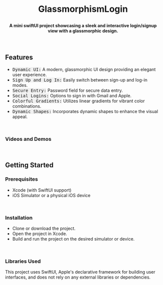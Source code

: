 # <p align="center"><b>GlassmorphismLogin</b></p>


#### <p align="center"> A mini swiftUI project showcasing a sleek and interactive login/signup view with a glassmorphic design.
</p>

<br>

## **Features**
- <kbd style="background-color: #f0f0f0">Dynamic UI:</kbd> A modern, glassmorphic UI design providing an elegant user experience.
- <kbd style="background-color: #f0f0f0">Sign Up and Log In:</kbd> Easily switch between sign-up and log-in modes.
- <kbd style="background-color: #f0f0f0">Secure Entry:</kbd> Password field for secure data entry.
- <kbd style="background-color: #f0f0f0">Social Logins:</kbd> Options to sign in with Gmail and Apple.
- <kbd style="background-color: #f0f0f0">Colorful Gradients:</kbd> Utilizes linear gradients for vibrant color combinations.
- <kbd style="background-color: #f0f0f0">Dynamic Shapes:</kbd> Incorporates dynamic shapes to enhance the visual appeal.

<br>

### **Videos and Demos**



<br>

## **Getting Started**

### **Prerequisites**
- Xcode (with SwiftUI support)
- iOS Simulator or a physical iOS device

<br>

### **Installation**
- Clone or download the project.
- Open the project in Xcode.
- Build and run the project on the desired simulator or device.

<br>

### **Libraries Used**
This project uses SwiftUI, Apple's declarative framework for building user interfaces, and does not rely on any external libraries or dependencies.
